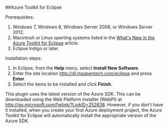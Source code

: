 ##Azure Toolkit for Eclipse

Prerequisites:

1. Windows 7, Windows 8, Windows Server 2008, or Windows Server 2012.
2. Macintosh or Linux operting systems listed in the [What's New in the Azure Toolkit for Eclipse](http://go.microsoft.com/fwlink/?LinkId=690333) article.
2. Eclipse Indigo or later.

Installation steps:

1. In Eclipse, from the **Help** menu, select **Install New Software**.
2. Enter the site location <http://dl.msopentech.com/eclipse> and press **Enter**.
3. Select the items to be installed and click **Finish**.

This plugin uses the latest version of the Azure SDK. This can be downloaded using the Web Platform Installer (WebPI) at <http://go.microsoft.com/fwlink/?LinkID=252838>. However, if you don't have it installed, when you create your first Azure deployment project, the Azure Toolkit for Eclipse will automatically install the appropriate version of the Azure SDK.


